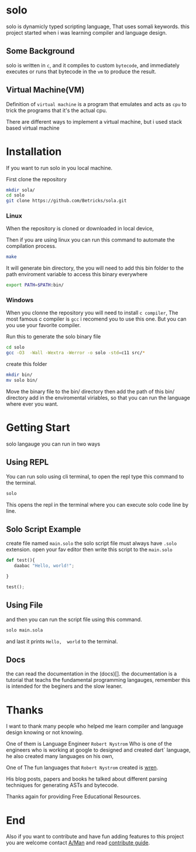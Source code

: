 # solo

solo is dynamicly typed scripting language,
That uses somali keywords.
this project started when i was learning compiler and language design.


## Some Background

solo is written in `c`, and it compiles to custom `bytecode`,
and immediately executes or runs that bytecode 
in the `vm` to produce the result.



## Virtual Machine(VM)

Definition of `virtual machine` is a program that emulates 
and acts as `cpu` to trick the programs that it's the actual cpu.

There are different ways to implement a virtual machine,
but i used stack based virtual machine 



# Installation

If you want to run solo in you local machine.

First clone the repository

```sh
mkdir sola/
cd solo
git clone https://github.com/Betricks/sola.git
```


### Linux

When the repository is cloned or downloaded in local device, 

Then if you are using linux 
you can run this command to automate the compilation process.

```sh
make
```

It will generate bin directory,
the you will need to add this bin folder to the path enviroment variable
to access this binary everywhere

```sh
export PATH=$PATH:bin/
```

### Windows 

When you clonne the repository you will need to install `c compiler`,
The most famous c compiler is `gcc` i recomend you to use this one.
But you can you use your favorite compiler.

Run this to generate the solo binary file

```sh
cd solo
gcc -O3  -Wall -Wextra -Werror -o solo -std=c11 src/*
```

create this folder

```sh
mkdir bin/
mv solo bin/
```

Move the binary file to the bin/ directory
then add the path of this bin/ directory add in the enviromental viriables,
so that you can run the language where ever you want.


# Getting Start

solo langauge you can run in two ways 


## Using REPL

You can run solo using cli terminal, 
to open the repl type this command to the terminal.

```sh
solo
```
This opens the repl in the terminal where you can execute solo code line by line.

## Solo Script Example

create file named `main.solo` the solo script file must always have `.solo` extension.
open your fav editor then write this script to the `main.solo`

```py
def test(){
   daabac "Hello, world!";

}

test();

```

## Using File


and then  you can run the script file using this command.

```sh
solo main.sola
```

and last it prints `Hello,  world` to the terminal.



## Docs

the can read the documentation in the (docs)[].
the documentation is a tutorial that teachs the fundamental programming langauges, remember this is intended for the beginers and the slow leaner.




# Thanks 

I want to thank many people who helped me learn compiler and language design knowing or not knowing.

One of them is Language Engineer ``Robert Nystrom`` Who is one of the  engineers who is working at google to designed and created dart` language, he also created many languages on his own, 

One of The fun languages that  ``Robert Nystrom`` created is [wren](https://wren.io/).

His blog posts, papers and books he talked about different parsing techniques for generating ASTs and bytecode.

Thanks again for providing Free Educational Resources.



# End

Also if you want to contribute and have fun adding features to this
project you are welcome  contact [A/Man](https://wa.link/0gaepx)
and read [contribute guide](./CONTRIBUTING.md).

